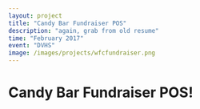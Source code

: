 ```yaml
---
layout: project
title: "Candy Bar Fundraiser POS"
description: "again, grab from old resume"
time: "February 2017"
event: "DVHS"
image: /images/projects/wfcfundraiser.png
---
```


# Candy Bar Fundraiser POS!